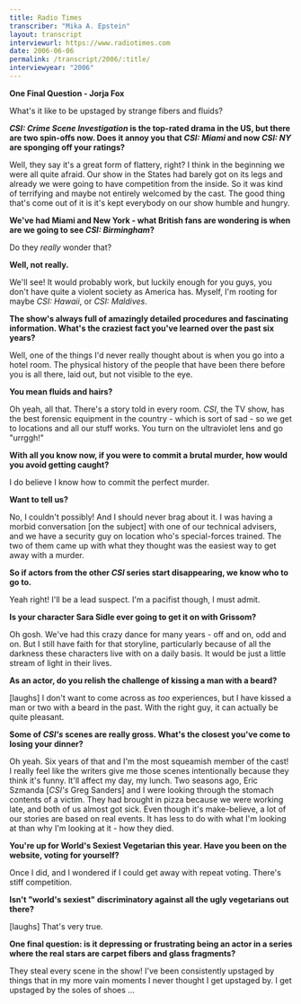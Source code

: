```yaml
---
title: Radio Times
transcriber: "Mika A. Epstein"
layout: transcript
interviewurl: https://www.radiotimes.com
date: 2006-06-06
permalink: /transcript/2006/:title/
interviewyear: "2006"
---
```


**One Final Question - Jorja Fox**

What's it like to be upstaged by strange fibers and fluids?

***CSI: Crime Scene Investigation* is the top-rated drama in the US, but there are two spin-offs now. Does it annoy you that *CSI: Miami* and now *CSI: NY* are sponging off your ratings?**

Well, they say it's a great form of flattery, right? I think in the beginning we were all quite afraid. Our show in the States had barely got on its legs and already we were going to have competition from the inside. So it was kind of terrifying and maybe not entirely welcomed by the cast. The good thing that's come out of it is it's kept everybody on our show humble and hungry.

**We've had Miami and New York - what British fans are wondering is when are we going to see *CSI: Birmingham*?**

Do they *really* wonder that?

**Well, not really.**

We'll see! It would probably work, but luckily enough for you guys, you don't have quite a violent society as America has. Myself, I'm rooting for maybe *CSI: Hawaii*, or *CSI: Maldives*.

**The show's always full of amazingly detailed procedures and fascinating information. What's the craziest fact you've learned over the past six years?**

Well, one of the things I'd never really thought about is when you go into a hotel room. The physical history of the people that have been there before you is all there, laid out, but not visible to the eye.

**You mean fluids and hairs?**

Oh yeah, all that. There's a story told in every room. *CSI*, the TV show, has the best forensic equipment in the country - which is sort of sad - so we get to locations and all our stuff works. You turn on the ultraviolet lens and go "urrggh!"

**With all you know now, if you were to commit a brutal murder, how would you avoid getting caught?**

I do believe I know how to commit the perfect murder.

**Want to tell us?**

No, I couldn't possibly! And I should never brag about it. I was having a morbid conversation [on the subject] with one of our technical advisers, and we have a security guy on location who's special-forces trained. The two of them came up with what they thought was the easiest way to get away with a murder.

**So if actors from the other *CSI* series start disappearing, we know who to go to.**

Yeah right! I'll be a lead suspect. I'm a pacifist though, I must admit.

**Is your character Sara Sidle ever going to get it on with Grissom?**

Oh gosh. We've had this crazy dance for many years - off and on, odd and on. But I still have faith for that storyline, particularly because of all the darkness these characters live with on a daily basis. It would be just a little stream of light in their lives.

**As an actor, do you relish the challenge of kissing a man with a beard?**

[laughs] I don't want to come across as *too* experiences, but I have kissed a man or two with a beard in the past. With the right guy, it can actually be quite pleasant.

**Some of *CSI's* scenes are really gross. What's the closest you've come to losing your dinner?**

Oh yeah. Six years of that and I'm the most squeamish member of the cast! I really feel like the writers give me those scenes intentionally because they think it's funny. It'll affect my day, my lunch. Two seasons ago, Eric Szmanda [*CSI's* Greg Sanders] and I were looking through the stomach contents of a victim. They had brought in pizza because we were working late, and both of us almost got sick. Even though it's make-believe, a lot of our stories are based on real events. It has less to do with what I'm looking at than why I'm looking at it - how they died.

**You're up for World's Sexiest Vegetarian this year. Have you been on the website, voting for yourself?**

Once I did, and I wondered if I could get away with repeat voting. There's stiff competition.

**Isn't "world's sexiest" discriminatory against all the ugly vegetarians out there?**

[laughs] That's very true.

**One final question: is it depressing or frustrating being an actor in a series where the real stars are carpet fibers and glass fragments?**

They steal every scene in the show! I've been consistently upstaged by things that in my more vain moments I never thought I get upstaged by. I get upstaged by the soles of shoes ...
